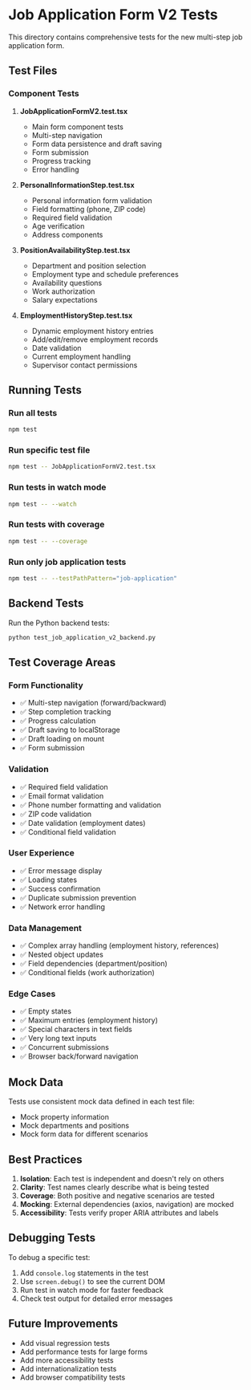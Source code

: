 # Job Application Form V2 Tests

This directory contains comprehensive tests for the new multi-step job application form.

## Test Files

### Component Tests

1. **JobApplicationFormV2.test.tsx**
   - Main form component tests
   - Multi-step navigation
   - Form data persistence and draft saving
   - Form submission
   - Progress tracking
   - Error handling

2. **PersonalInformationStep.test.tsx**
   - Personal information form validation
   - Field formatting (phone, ZIP code)
   - Required field validation
   - Age verification
   - Address components

3. **PositionAvailabilityStep.test.tsx**
   - Department and position selection
   - Employment type and schedule preferences
   - Availability questions
   - Work authorization
   - Salary expectations

4. **EmploymentHistoryStep.test.tsx**
   - Dynamic employment history entries
   - Add/edit/remove employment records
   - Date validation
   - Current employment handling
   - Supervisor contact permissions

## Running Tests

### Run all tests
```bash
npm test
```

### Run specific test file
```bash
npm test -- JobApplicationFormV2.test.tsx
```

### Run tests in watch mode
```bash
npm test -- --watch
```

### Run tests with coverage
```bash
npm test -- --coverage
```

### Run only job application tests
```bash
npm test -- --testPathPattern="job-application"
```

## Backend Tests

Run the Python backend tests:
```bash
python test_job_application_v2_backend.py
```

## Test Coverage Areas

### Form Functionality
- ✅ Multi-step navigation (forward/backward)
- ✅ Step completion tracking
- ✅ Progress calculation
- ✅ Draft saving to localStorage
- ✅ Draft loading on mount
- ✅ Form submission

### Validation
- ✅ Required field validation
- ✅ Email format validation
- ✅ Phone number formatting and validation
- ✅ ZIP code validation
- ✅ Date validation (employment dates)
- ✅ Conditional field validation

### User Experience
- ✅ Error message display
- ✅ Loading states
- ✅ Success confirmation
- ✅ Duplicate submission prevention
- ✅ Network error handling

### Data Management
- ✅ Complex array handling (employment history, references)
- ✅ Nested object updates
- ✅ Field dependencies (department/position)
- ✅ Conditional fields (work authorization)

### Edge Cases
- ✅ Empty states
- ✅ Maximum entries (employment history)
- ✅ Special characters in text fields
- ✅ Very long text inputs
- ✅ Concurrent submissions
- ✅ Browser back/forward navigation

## Mock Data

Tests use consistent mock data defined in each test file:
- Mock property information
- Mock departments and positions
- Mock form data for different scenarios

## Best Practices

1. **Isolation**: Each test is independent and doesn't rely on others
2. **Clarity**: Test names clearly describe what is being tested
3. **Coverage**: Both positive and negative scenarios are tested
4. **Mocking**: External dependencies (axios, navigation) are mocked
5. **Accessibility**: Tests verify proper ARIA attributes and labels

## Debugging Tests

To debug a specific test:
1. Add `console.log` statements in the test
2. Use `screen.debug()` to see the current DOM
3. Run test in watch mode for faster feedback
4. Check test output for detailed error messages

## Future Improvements

- Add visual regression tests
- Add performance tests for large forms
- Add more accessibility tests
- Add internationalization tests
- Add browser compatibility tests